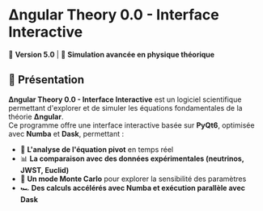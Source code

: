 # ∆ngular Theory 0.0 - Interface Interactive  
🚀 **Version 5.0** | 🔬 **Simulation avancée en physique théorique**  

## 📌 Présentation  
**∆ngular Theory 0.0 - Interface Interactive** est un logiciel scientifique permettant d'explorer et de simuler les équations fondamentales de la théorie **∆ngular**.  
Ce programme offre une interface interactive basée sur **PyQt6**, optimisée avec **Numba** et **Dask**, permettant :  
- 🧠 **L'analyse de l'équation pivot** en temps réel  
- 📊 **La comparaison avec des données expérimentales (neutrinos, JWST, Euclid)**  
- 🚀 **Un mode Monte Carlo** pour explorer la sensibilité des paramètres  
- 🏎 **Des calculs accélérés avec Numba et exécution parallèle avec Dask**

